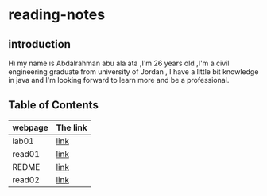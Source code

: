 # reading-notes
## introduction 
 Hı my name ıs Abdalrahman abu ala ata ,I'm 26 years old ,I'm a  civil engineering graduate from university of Jordan , I have a little bit knowledge in java and I'm looking forward to learn more and be a professional.
 
## Table of Contents

| webpage      |  The link        |
| -----------  | ----------- |
| lab01     |   [link](lab01.md)      |
| read01       | [link](read01.md)        |
|  REDME  |  [link](README.md)   |
|  read02 |  [link](read02)   |

